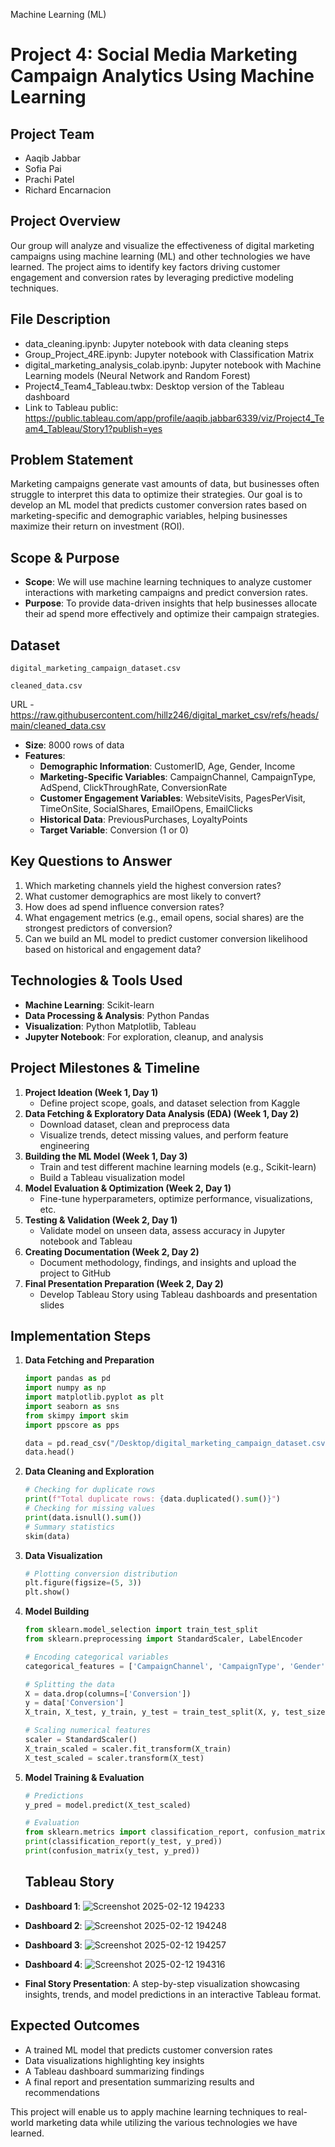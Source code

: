 Machine Learning (ML)
# Project 4: Social Media Marketing Campaign Analytics Using Machine Learning

## Project Team
- Aaqib Jabbar
- Sofia Pai
- Prachi Patel
- Richard Encarnacion

## Project Overview
Our group will analyze and visualize the effectiveness of digital marketing campaigns using machine learning (ML) and other technologies we have learned. The project aims to identify key factors driving customer engagement and conversion rates by leveraging predictive modeling techniques.

## File Description
- data_cleaning.ipynb: Jupyter notebook with data cleaning steps
- Group_Project_4RE.ipynb: Jupyter notebook with Classification Matrix
- digital_marketing_analysis_colab.ipynb: Jupyter notebook with Machine Learning models (Neural Network and Random Forest)
- Project4_Team4_Tableau.twbx: Desktop version of the Tableau dashboard
- Link to Tableau public: https://public.tableau.com/app/profile/aaqib.jabbar6339/viz/Project4_Team4_Tableau/Story1?publish=yes

## Problem Statement
Marketing campaigns generate vast amounts of data, but businesses often struggle to interpret this data to optimize their strategies. Our goal is to develop an ML model that predicts customer conversion rates based on marketing-specific and demographic variables, helping businesses maximize their return on investment (ROI).

## Scope & Purpose
- **Scope**: We will use machine learning techniques to analyze customer interactions with marketing campaigns and predict conversion rates.
- **Purpose**: To provide data-driven insights that help businesses allocate their ad spend more effectively and optimize their campaign strategies.

## Dataset
`digital_marketing_campaign_dataset.csv`

`cleaned_data.csv`

URL - https://raw.githubusercontent.com/hillz246/digital_market_csv/refs/heads/main/cleaned_data.csv

- **Size**: 8000 rows of data
- **Features**:
  - **Demographic Information**: CustomerID, Age, Gender, Income
  - **Marketing-Specific Variables**: CampaignChannel, CampaignType, AdSpend, ClickThroughRate, ConversionRate
  - **Customer Engagement Variables**: WebsiteVisits, PagesPerVisit, TimeOnSite, SocialShares, EmailOpens, EmailClicks
  - **Historical Data**: PreviousPurchases, LoyaltyPoints
  - **Target Variable**: Conversion (1 or 0)

## Key Questions to Answer
1. Which marketing channels yield the highest conversion rates?
2. What customer demographics are most likely to convert?
3. How does ad spend influence conversion rates?
4. What engagement metrics (e.g., email opens, social shares) are the strongest predictors of conversion?
5. Can we build an ML model to predict customer conversion likelihood based on historical and engagement data?

## Technologies & Tools Used
- **Machine Learning**: Scikit-learn
- **Data Processing & Analysis**: Python Pandas
- **Visualization**: Python Matplotlib, Tableau
- **Jupyter Notebook**: For exploration, cleanup, and analysis

## Project Milestones & Timeline
1. **Project Ideation (Week 1, Day 1)**
   - Define project scope, goals, and dataset selection from Kaggle
2. **Data Fetching & Exploratory Data Analysis (EDA) (Week 1, Day 2)**
   - Download dataset, clean and preprocess data
   - Visualize trends, detect missing values, and perform feature engineering
3. **Building the ML Model (Week 1, Day 3)**
   - Train and test different machine learning models (e.g., Scikit-learn)
   - Build a Tableau visualization model
4. **Model Evaluation & Optimization (Week 2, Day 1)**
   - Fine-tune hyperparameters, optimize performance, visualizations, etc.
5. **Testing & Validation (Week 2, Day 1)**
   - Validate model on unseen data, assess accuracy in Jupyter notebook and Tableau
6. **Creating Documentation (Week 2, Day 2)**
   - Document methodology, findings, and insights and upload the project to GitHub
7. **Final Presentation Preparation (Week 2, Day 2)**
   - Develop Tableau Story using Tableau dashboards and presentation slides

## Implementation Steps
1. **Data Fetching and Preparation**
   ```python
   import pandas as pd
   import numpy as np
   import matplotlib.pyplot as plt
   import seaborn as sns
   from skimpy import skim
   import ppscore as pps

   data = pd.read_csv("/Desktop/digital_marketing_campaign_dataset.csv")
   data.head()
   ```

2. **Data Cleaning and Exploration**
   ```python
   # Checking for duplicate rows
   print(f"Total duplicate rows: {data.duplicated().sum()}")
   # Checking for missing values
   print(data.isnull().sum())
   # Summary statistics
   skim(data)
   ```

3. **Data Visualization**
   ```python
   # Plotting conversion distribution
   plt.figure(figsize=(5, 3))
   plt.show()
   ```

4. **Model Building**
   ```python
   from sklearn.model_selection import train_test_split
   from sklearn.preprocessing import StandardScaler, LabelEncoder
   
   # Encoding categorical variables
   categorical_features = ['CampaignChannel', 'CampaignType', 'Gender']
   
   # Splitting the data
   X = data.drop(columns=['Conversion'])
   y = data['Conversion']
   X_train, X_test, y_train, y_test = train_test_split(X, y, test_size=0.2, random_state=42)
   
   # Scaling numerical features
   scaler = StandardScaler()
   X_train_scaled = scaler.fit_transform(X_train)
   X_test_scaled = scaler.transform(X_test)
   ```

5. **Model Training & Evaluation**
   ```python
   # Predictions
   y_pred = model.predict(X_test_scaled)
   
   # Evaluation
   from sklearn.metrics import classification_report, confusion_matrix
   print(classification_report(y_test, y_pred))
   print(confusion_matrix(y_test, y_pred))
   ```
   ## Tableau Story
- **Dashboard 1**: ![Screenshot 2025-02-12 194233](https://github.com/user-attachments/assets/e06be899-2a08-4458-a82d-aa693ccd0c6c)

- **Dashboard 2**: ![Screenshot 2025-02-12 194248](https://github.com/user-attachments/assets/5b8f5916-6e27-4ab2-9865-52cc40f3a164)

- **Dashboard 3**: ![Screenshot 2025-02-12 194257](https://github.com/user-attachments/assets/9c9d4633-bcd9-4804-871a-01df1ec51f3d)

- **Dashboard 4**: ![Screenshot 2025-02-12 194316](https://github.com/user-attachments/assets/c6d6c32a-9fc8-456a-be55-5873e8fbe611)

- **Final Story Presentation**: A step-by-step visualization showcasing insights, trends, and model predictions in an interactive Tableau format.


## Expected Outcomes
- A trained ML model that predicts customer conversion rates
- Data visualizations highlighting key insights
- A Tableau dashboard summarizing findings
- A final report and presentation summarizing results and recommendations

This project will enable us to apply machine learning techniques to real-world marketing data while utilizing the various technologies we have learned.

